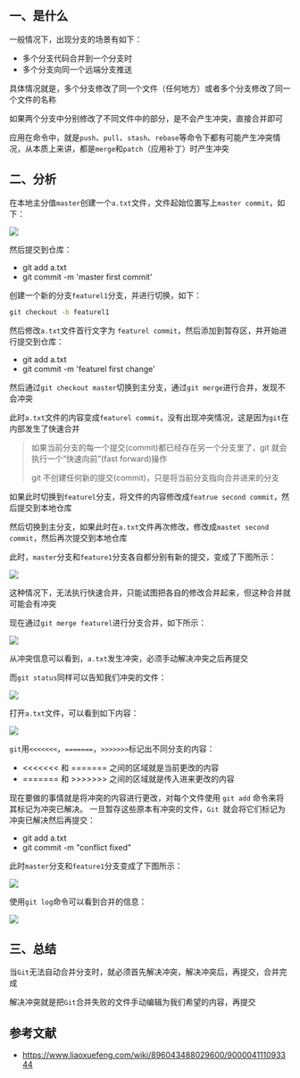 ## 一、是什么

一般情况下，出现分支的场景有如下：

- 多个分支代码合并到一个分支时
- 多个分支向同一个远端分支推送

具体情况就是，多个分支修改了同一个文件（任何地方）或者多个分支修改了同一个文件的名称

如果两个分支中分别修改了不同文件中的部分，是不会产生冲突，直接合并即可

应用在命令中，就是`push`、`pull`、`stash`、`rebase`等命令下都有可能产生冲突情况，从本质上来讲，都是`merge`和`patch`（应用补丁）时产生冲突



## 二、分析

在本地主分值`master`创建一个`a.txt`文件，文件起始位置写上`master commit`，如下：

 ![](https://static.vue-js.com/959ade20-fdb3-11eb-991d-334fd31f0201.png)

然后提交到仓库：

- git add a.txt
- git commit -m 'master first commit'

创建一个新的分支`featurel1`分支，并进行切换，如下：

```cmd
git checkout -b featurel1
```

然后修改`a.txt`文件首行文字为 `featurel commit`，然后添加到暂存区，并开始进行提交到仓库：

- git add a.txt
- git commit -m 'featurel  first change'

然后通过`git checkout master`切换到主分支，通过`git merge`进行合并，发现不会冲突

此时`a.txt`文件的内容变成`featurel commit`，没有出现冲突情况，这是因为`git`在内部发生了快速合并

> 如果当前分支的每一个提交(commit)都已经存在另一个分支里了，git 就会执行一个“快速向前”(fast forward)操作
>
> git 不创建任何新的提交(commit)，只是将当前分支指向合并进来的分支

如果此时切换到`featurel`分支，将文件的内容修改成`featrue second commit`，然后提交到本地仓库

然后切换到主分支，如果此时在`a.txt`文件再次修改，修改成`mastet second commit`，然后再次提交到本地仓库

此时，`master`分支和`feature1`分支各自都分别有新的提交，变成了下图所示：

 ![](https://static.vue-js.com/a05488c0-fdb3-11eb-991d-334fd31f0201.png)

这种情况下，无法执行快速合并，只能试图把各自的修改合并起来，但这种合并就可能会有冲突

现在通过`git merge featurel`进行分支合并，如下所示：

 ![](https://static.vue-js.com/b0991d90-fdb3-11eb-bc6f-3f06e1491664.png)

从冲突信息可以看到，`a.txt`发生冲突，必须手动解决冲突之后再提交

而`git status`同样可以告知我们冲突的文件：

 ![](https://static.vue-js.com/c5823430-fdb3-11eb-991d-334fd31f0201.png)

打开`a.txt`文件，可以看到如下内容：

 ![](https://static.vue-js.com/ce7a0a90-fdb3-11eb-bc6f-3f06e1491664.png)

`git`用`<<<<<<<`，`=======`，`>>>>>>>`标记出不同分支的内容：

- <<<<<<< 和 ======= 之间的区域就是当前更改的内容
- ======= 和 >>>>>>> 之间的区域就是传入进来更改的内容

现在要做的事情就是将冲突的内容进行更改，对每个文件使用 `git add` 命令来将其标记为冲突已解决。 一旦暂存这些原本有冲突的文件，`Git `就会将它们标记为冲突已解决然后再提交：

- git add a.txt
- git commit -m "conflict fixed"

此时`master`分支和`feature1`分支变成了下图所示：

 ![](https://static.vue-js.com/d7421e60-fdb3-11eb-bc6f-3f06e1491664.png)

使用`git log`命令可以看到合并的信息：

 ![](https://static.vue-js.com/e0dfd1b0-fdb3-11eb-991d-334fd31f0201.png)





## 三、总结

当`Git`无法自动合并分支时，就必须首先解决冲突，解决冲突后，再提交，合并完成

解决冲突就是把`Git`合并失败的文件手动编辑为我们希望的内容，再提交



## 参考文献

- https://www.liaoxuefeng.com/wiki/896043488029600/900004111093344
